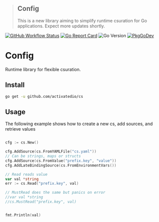 > ## Config
>
> This is a new library aiming to simplify runtime csuration for Go
> applications. Expect more updates shortly.
>


[![GitHub Workflow Status](https://img.shields.io/github/actions/workflow/status/activatedio/cs/ci.yaml?branch=main&style=flat-square)](https://github.com/activatedio/cs/actions?query=workflow%3ACI)
[![Go Report Card](https://goreportcard.com/badge/github.com/activatedio/cs?style=flat-square)](https://goreportcard.com/report/github.com/activatedio/cs)
![Go Version](https://img.shields.io/github/go-mod/go-version/activatedio/cs?style=flat-square)
[![PkgGoDev](https://pkg.go.dev/badge/mod/github.com/activatedio/cs)](https://pkg.go.dev/mod/github.com/activatedio/cs)

# Config

Runtime library for flexible csuration.

## Install

``` sh
go get -u github.com/activatedio/cs

```

## Usage

The following example shows how to create a new cs, add sources, and retrieve values

``` go

cfg := cs.New()

cfg.AddSource(cs.FromYAMLFile("cs.yaml"))
// Can be strings, maps or structs
cfg.AddSource(cs.FromValue("prefix.key", "value"))
cfg.AddLateBindingSource(cs.FromEnvironmentVars())

// Read reads value
var val *string
err := cs.Read("prefix.key", val)

// MustRead does the same but panics on error
//var val *string
//cs.MustRead("prefix.key", val)


fmt.Println(val)

```
